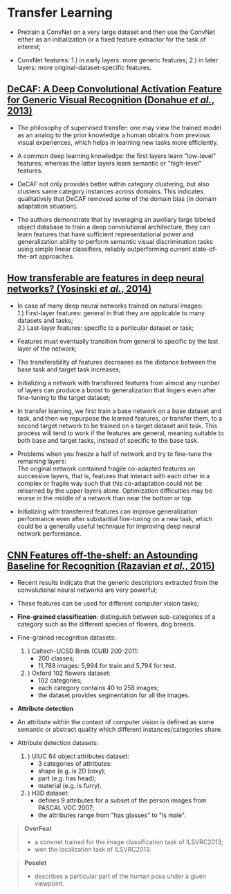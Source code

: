# Transfer Learning
* Pretrain a ConvNet on a very large dataset and then use the ConvNet either as an initialization or a fixed feature extractor for the task of interest;

* ConvNet features:
   1.) in early layers: more generic features;
   2.) in later layers: more original-dataset-specific features.  


## [DeCAF: A Deep Convolutional Activation Feature for Generic Visual Recognition (Donahue _et al._, 2013)](https://arxiv.org/abs/1310.1531) 
* The philosophy of supervised transfer: one may view the trained model as an analog to the prior knowledge a human obtains from previous visual experiences, which helps in learning new tasks more efficiently.  
* A common deep learning knowledge: the first layers learn "low-level" features, whereas the latter layers learn semantic or "high-level" features.  

* DeCAF not only provides better within category clustering, but also clusters same category instances across domains. This indicates qualitatively that DeCAF removed some of the domain bias (in domain adaptation situation).
* The authors demonstrate that by leveraging an auxiliary large labeled object database to train a deep convolutional architecture, they can learn features that have sufficient representational power and generalization ability to perform semantic visual discrimination tasks using simple linear classifiers, reliably outperforming current state-of-the-art approaches.  


## [How transferable are features in deep neural networks? (Yosinski _et al._, 2014)](https://arxiv.org/abs/1411.1792)
* In case of many deep neural networks trained on natural images:  
   1.) First-layer features: general in that they are applicable to many datasets and tasks;  
   2.) Last-layer features: specific to a particular dataset or task;  

* Features must eventually transition from general to specific by the last layer of the network;  

* The transferability of features decreases as the distance between the base task and target task increases;  

* Initializing a network with transferred features from almost any number of layers can produce a boost to generalization that lingers even after fine-tuning to the target dataset;  

* In transfer learning, we first train a base network on a base dataset and task, and then we repurpose the learned features, or transfer them, to a second target network to be trained on a target dataset and task. This process will tend to work if the features are general, meaning suitable to both base and target tasks, instead of specific to the base task.

* Problems when you freeze a half of network and try to fine-tune the remaining layers:  
  The original network contained fragile co-adapted features on successive layers, that is, features that interact with each other in a complex or fragile way such that this co-adaptation could not be relearned by the upper layers alone. Optimization difficulties may be worse in the middle of a network than near the bottom or top.  

* Initializing with transferred features can improve generalization performance even after substantial fine-tuning on a new task, which could be a generally useful technique for improving deep neural network performance.  


## [CNN Features off-the-shelf: an Astounding Baseline for Recognition (Razavian _et al._, 2015)](https://arxiv.org/abs/1403.6382)
* Recent results indicate that the generic descriptors extracted from the convolutional neural networks are very powerful;  
* These features can be used for different computer vision tasks;  

* __Fine-grained classification__: distinguish between sub-categories of a category such as the different species of flowers, dog breeds.  
* Fine-grained recognition datasets:  
   1. ) Caltech-UCSD Birds (CUB) 200-2011:  
       * 200 classes;  
       * 11,788 images: 5,994 for train and 5,794 for test.  
   2. ) Oxford 102 flowers dataset:  
       * 102 categories;  
       * each category contains 40 to 258 images;  
       * the dataset provides segmentation for all the images.  

* __Attribute detection__
* An attribute within the context of computer vision is defined as some semantic or abstract quality which different instances/categories share.  
* Attribute detection datasets:   
   1. ) UIUC 64 object attributes dataset:  
	   * 3 categories of attributes:  
       * shape (e.g. is 2D boxy);   
       * part (e.g. has head);  
       * material (e.g. is furry).  
   2. ) H3D dataset:  
      * defines 9 attributes for a subset of the person images from PASCAL VOC 2007;  
      * the attributes range from "has glasses" to "is male".  

> __OverFeat__  
> - a convnet trained for the image classification task of ILSVRC2013;  
> - won the localization task of ILSVRC2013.  

> __Poselet__ 
>  - describes a particular part of the human pose under a given viewpoint.  

